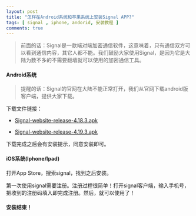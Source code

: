 ```yaml
---
layout: post
title: "怎样在Android系统和苹果系统上安装Signal APP?"
tags: [ signal , iphone, andorid, 安装教程 ]
comments: true
---
```


> 前面的话：Signal是一款端对端加密通信软件，这意味着，只有通信双方可以看到通信内容，其它人都不能。我们鼓励大家使用Signal，是因为它是大陆为数不多的不需要翻墙就可以使用的加密通信工具。

#### Android系统

> 提醒的话：Signal的官网在大陆不能正常打开，我们从官网下载android版客户端，提供大家下载。

下载文件链接：

- [Signal-website-release-4.18.3.apk][1]

- [Signal-website-release-4.19.3.apk][2]

下载完成之后会有安装提示，同意安装即可。

#### iOS系统(Iphone/Ipad)

打开App Store，搜索signal，找到之后安装。

第一次使用signal需要注册。注册过程很简单！打开signal客户端，输入手机号，把收到的注册码填入即完成注册。然后，就可以使用了！

#### 安装结束！

[1]:<http://w8.undervineyard.com/Signal-website-release-4.18.3.apk>
[2]:<http://w8.undervineyard.com/Signal-website-release-4.19.3.apk>